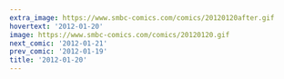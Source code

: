 ```yaml
---
extra_image: https://www.smbc-comics.com/comics/20120120after.gif
hovertext: '2012-01-20'
image: https://www.smbc-comics.com/comics/20120120.gif
next_comic: '2012-01-21'
prev_comic: '2012-01-19'
title: '2012-01-20'
---
```



